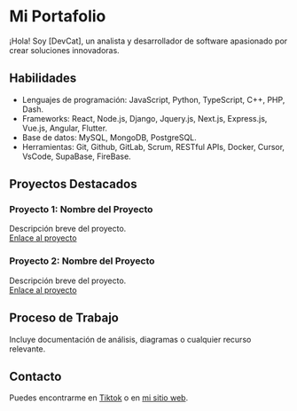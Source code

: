 # Mi Portafolio

¡Hola! Soy [DevCat], un analista y desarrollador de software apasionado por crear soluciones innovadoras.

## Habilidades
- Lenguajes de programación: JavaScript, Python, TypeScript, C++, PHP, Dash.
- Frameworks: React, Node.js, Django, Jquery.js, Next.js, Express.js, Vue.js, Angular, Flutter.
- Base de datos: MySQL, MongoDB, PostgreSQL.
- Herramientas: Git, Github, GitLab, Scrum, RESTful APIs, Docker, Cursor, VsCode, SupaBase, FireBase.

## Proyectos Destacados

### Proyecto 1: Nombre del Proyecto
Descripción breve del proyecto.  
[Enlace al proyecto](link_del_proyecto)

### Proyecto 2: Nombre del Proyecto
Descripción breve del proyecto.  
[Enlace al proyecto](link_del_proyecto)

## Proceso de Trabajo
Incluye documentación de análisis, diagramas o cualquier recurso relevante.

## Contacto
Puedes encontrarme en [Tiktok](link_a_tu_perfil) o en [mi sitio web](link_a_tu_sitio).
